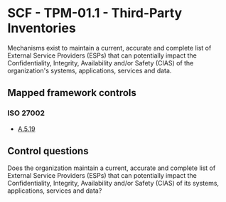 # SCF - TPM-01.1 - Third-Party Inventories
Mechanisms exist to maintain a current, accurate and complete list of External Service Providers (ESPs) that can potentially impact the Confidentiality, Integrity, Availability and/or Safety (CIAS) of the organization's systems, applications, services and data.
## Mapped framework controls
### ISO 27002
- [A.5.19](../iso27002/a-5.md#a519)
  
## Control questions
Does the organization maintain a current, accurate and complete list of External Service Providers (ESPs) that can potentially impact the Confidentiality, Integrity, Availability and/or Safety (CIAS) of its systems, applications, services and data?
  